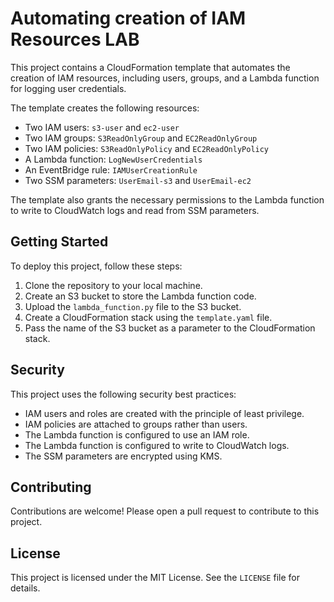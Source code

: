 # Automating creation of IAM Resources LAB

This project contains a CloudFormation template that automates the creation of IAM resources, including users, groups, and a Lambda function for logging user credentials.

The template creates the following resources:

* Two IAM users: `s3-user` and `ec2-user`
* Two IAM groups: `S3ReadOnlyGroup` and `EC2ReadOnlyGroup`
* Two IAM policies: `S3ReadOnlyPolicy` and `EC2ReadOnlyPolicy`
* A Lambda function: `LogNewUserCredentials`
* An EventBridge rule: `IAMUserCreationRule`
* Two SSM parameters: `UserEmail-s3` and `UserEmail-ec2`

The template also grants the necessary permissions to the Lambda function to write to CloudWatch logs and read from SSM parameters.

## Getting Started

To deploy this project, follow these steps:

1. Clone the repository to your local machine.
2. Create an S3 bucket to store the Lambda function code.
3. Upload the `lambda_function.py` file to the S3 bucket.
4. Create a CloudFormation stack using the `template.yaml` file.
5. Pass the name of the S3 bucket as a parameter to the CloudFormation stack.

## Security

This project uses the following security best practices:

* IAM users and roles are created with the principle of least privilege.
* IAM policies are attached to groups rather than users.
* The Lambda function is configured to use an IAM role.
* The Lambda function is configured to write to CloudWatch logs.
* The SSM parameters are encrypted using KMS.

## Contributing

Contributions are welcome! Please open a pull request to contribute to this project.

## License

This project is licensed under the MIT License. See the `LICENSE` file for details.
